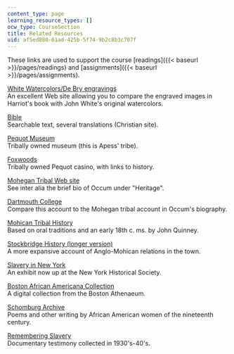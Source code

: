 ```yaml
---
content_type: page
learning_resource_types: []
ocw_type: CourseSection
title: Related Resources
uid: af5ed880-61ad-425b-5f74-9b2c8b3c707f
---
```


These links are used to support the course [readings]({{< baseurl >}}/pages/readings) and [assignments]({{< baseurl >}}/pages/assignments).

[White Watercolors/De Bry engravings](http://www.virtualjamestown.org/images/white_debry_html/introduction.html)  
An excellent Web site allowing you to compare the engraved images in Harriot's book with John White's original watercolors.

[Bible](http://www.biblegateway.com/)  
Searchable text, several translations (Christian site).

[Pequot Museum](http://www.pequotmuseum.org/)  
Tribally owned museum (this is Apess' tribe).

[Foxwoods](http://www.foxwoods.com/)  
Tribally owned Pequot casino, with links to history.

[Mohegan Tribal Web site](http://www.mohegan.nsn.us/)  
See inter alia the brief bio of Occum under "Heritage".

[Dartmouth College](http://www.dartmouth.edu/home/about/history.html)  
Compare this account to the Mohegan tribal account in Occum's biography.

[Mohican Tribal History](https://www.mohican.com/our-history/)  
Based on oral traditions and an early 18th c. ms. by John Quinney.

[Stockbridge History (longer version)](https://www.mohican.com/origin-early-history/)  
A more expansive account of Anglo-Mohican relations in the town.

[Slavery in New York](http://www.slaveryinnewyork.org/)  
An exhibit now up at the New York Historical Society.

[Boston African Americana Collection](http://www.bostonathenaeum.org/)  
A digital collection from the Boston Athenaeum.

[Schomburg Archive](https://archive-it.org/home/schomburgcenter?show=Sites)  
Poems and other writing by African American women of the nineteenth century.

[Remembering Slavery](http://www.uncg.edu/~jpbrewer/remember/)  
Documentary testimony collected in 1930's-40's.